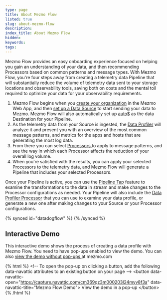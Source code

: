 ```yaml
---
type: page
title: About Mezmo Flow
listed: true
slug: about-mezmo-flow
description: 
index_title: About Mezmo Flow
hidden: 
keywords: 
tags: 
---
```



Mezmo Flow provides an easy onboarding experience focused on helping you gain an understanding of your data, and then recommending Processors based on common patterns and message types. With Mezmo Flow, you're four steps away from creating a telemetry data Pipeline that will substantially reduce the volume of telemetry data sent to your storage locations and observability tools, saving both on costs and the mental toil required to optimize your data for your observability requirements.

1. Mezmo Flow begins when you [create your organization](/docs/organization-management-overview) in the Mezmo Web App, and then [set up a Data Source](/telemetry-pipelines/supported-telemetry-pipeline-sources) to start sending your data to Mezmo. Mezmo Flow will also automatically set up [auto$](/telemetry-pipelines/mezmo-destination) as the data Destination for your Pipeline.
2. As the telemetry data from your Source is ingested, the [Data Profiler](/telemetry-pipelines/data-profiling) will analyze it and present you with an overview of the most common message patterns, and metrics for the apps and hosts that are generating the most log data.
3. From there you can select [Processors ](/telemetry-pipelines/supported-processors) to apply to message patterns, and see the way in which each Processor affects the reduction of your overall log volume.
4. When you're satisfied with the results, you can apply your selected Processors to the telemetry data, and Mezmo Flow will generate a Pipeline that includes your selected Processors.

Once your Pipeline is active, you can use the [Pipeline Tap](/telemetry-pipelines/view-pipeline-data) feature to examine the transformations to the data in stream and make changes to the Processor configurations as needed. Your Pipeline will also include the [Data Profiler Processor](/telemetry-pipelines/data-profiler-processor) that you can use to examine your data profile, or generate a new one after making changes to your Source or your Processor configurations.

{% synced id="datadogflow" %}
{% /synced %}

## Interactive Demo

This interactive demo shows the process of creating a data profile with Mezmo Flow. You need to have pop-ups enabled to view the demo. You can also [view the demo without pop-ups ](https://www.mezmo.com/demos/interactive-demo-mezmo-flow)at mezmo.com

{% html %}
&lt;!-- To open the pop-up on clicking a button, add the following data-navattic attributes to an existing button on your page --&gt;
&lt;button data-navattic-open="https://capture.navattic.com/cm369qz3m000203l24myv8f3a" data-navattic-title="Mezmo Flow Demo"&gt;
View the demo in a pop-up
&lt;/button&gt;
{% /html %}